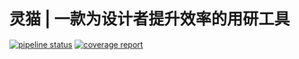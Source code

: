 # 灵猫 | 一款为设计者提升效率的用研工具

[![pipeline status](https://gitlab.com/arvinxx/lingmao-frontend/badges/master/pipeline.svg)](https://gitlab.com/arvinxx/lingmao-frontend/commits/master)
[![coverage report](https://gitlab.com/arvinxx/lingmao-frontend/badges/master/coverage.svg)](https://gitlab.com/arvinxx/lingmao-frontend/commits/master)
